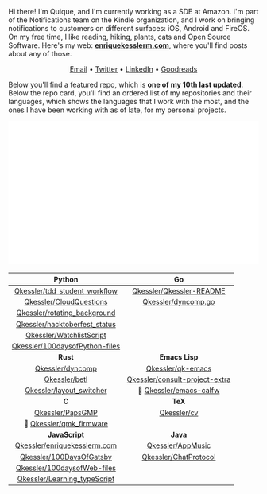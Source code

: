 Hi there! I'm Quique, and I'm currently working as a SDE at Amazon. I'm part of the Notifications team on the Kindle organization, and I work on bringing notifications to customers on different surfaces: iOS, Android and FireOS. On my free time, I like reading, hiking, plants, cats and Open Source Software. Here's my web: [**enriquekesslerm.com**](https://enriquekesslerm.com), where you'll find posts about any of those.

<div align="center">

[Email](mailto:enrique.kesslerm@gmail.com) • [Twitter](https://twitter.com/quique_kessler) • [LinkedIn](https://www.linkedin.com/in/enrique-kessler-martinez/) • [Goodreads](https://www.goodreads.com/user/show/130860665-quique)

</div>

Below you'll find a featured repo, which is **one of my 10th last updated**. Below the repo card, you'll find an ordered list of my repositories and their languages, which shows the languages that I work with the most, and the ones I have been working with as of late, for my personal projects.

<div align="center">
    <a href="https://github.com/Qkessler/layout_switcher">
        <img src="src/repo-card.svg" alt="Repo card which links to the Repo itself, in Github.">
    </a>
</div>

<div align='center'>

|  **Python**  |  **Go**  |
| :--: | :--: |
|  [Qkessler/tdd_student_workflow](https://github.com/Qkessler/tdd_student_workflow) |   [Qkessler/Qkessler-README](https://github.com/Qkessler/Qkessler-README)  |
|  [Qkessler/CloudQuestions](https://github.com/Qkessler/CloudQuestions) |   [Qkessler/dyncomp.go](https://github.com/Qkessler/dyncomp.go)  |
|  [Qkessler/rotating_background](https://github.com/Qkessler/rotating_background) |   |
|  [Qkessler/hacktoberfest_status](https://github.com/Qkessler/hacktoberfest_status) |   |
|  [Qkessler/WatchlistScript](https://github.com/Qkessler/WatchlistScript) |   |
|  [Qkessler/100daysofPython-files](https://github.com/Qkessler/100daysofPython-files) |   |
|  **Rust**  |  **Emacs Lisp**  |
|  [Qkessler/dyncomp](https://github.com/Qkessler/dyncomp) |   [Qkessler/qk-emacs](https://github.com/Qkessler/qk-emacs)  |
|  [Qkessler/betl](https://github.com/Qkessler/betl) |   [Qkessler/consult-project-extra](https://github.com/Qkessler/consult-project-extra)  |
|  [Qkessler/layout_switcher](https://github.com/Qkessler/layout_switcher) | :small_orange_diamond:  [Qkessler/emacs-calfw](https://github.com/Qkessler/emacs-calfw)  |
|  **C**  |  **TeX**  |
|  [Qkessler/PapsGMP](https://github.com/Qkessler/PapsGMP) |   [Qkessler/cv](https://github.com/Qkessler/cv)  |
| :small_orange_diamond: [Qkessler/qmk_firmware](https://github.com/Qkessler/qmk_firmware) |   |
|  **JavaScript**  |  **Java**  |
|  [Qkessler/enriquekesslerm.com](https://github.com/Qkessler/enriquekesslerm.com) |   [Qkessler/AppMusic](https://github.com/Qkessler/AppMusic)  |
|  [Qkessler/100DaysOfGatsby](https://github.com/Qkessler/100DaysOfGatsby) |   [Qkessler/ChatProtocol](https://github.com/Qkessler/ChatProtocol)  |
|  [Qkessler/100daysofWeb-files](https://github.com/Qkessler/100daysofWeb-files) |   |
|  [Qkessler/Learning_typeScript](https://github.com/Qkessler/Learning_typeScript) |   |

</div>
